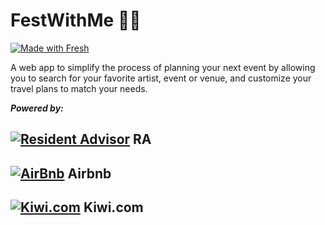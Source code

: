 # FestWithMe 🎉🛫

[![Made with Fresh](https://fresh.deno.dev/fresh-badge-dark.svg)](https://fresh.deno.dev)

A web app to simplify the process of planning your next event by allowing you to
search for your favorite artist, event or venue, and customize your travel plans
to match your needs.

***Powered by:***


[![Resident Advisor](https://i.ibb.co/47cTCRC/image-4.png)](https://www.residentadvisor.net/)
RA
---

[![AirBnb](https://i.ibb.co/K2vhLmv/image-6.png)](https://www.airbnb.co.uk/)
Airbnb
---

[![Kiwi.com](https://i.ibb.co/TRy7q0c/Group-3.png)](https://kiwi.com/) 
Kiwi.com
--
